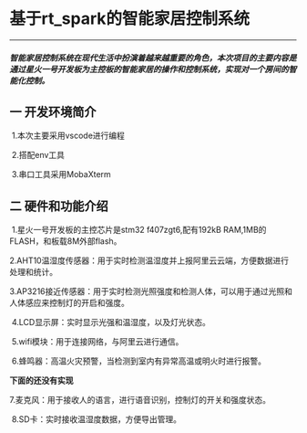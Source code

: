 # 基于rt_spark的智能家居控制系统

---

##### 		智能家居控制系统在现代生活中扮演着越来越重要的角色，本次项目的主要内容是通过星火一号开发板为主控板的智能家居的操作和控制系统，实现对一个房间的智能化控制。

## 一  开发环境简介

​	1.本次主要采用vscode进行编程

​	2.搭配env工具

​	3.串口工具采用MobaXterm

## 二 硬件和功能介绍

​	1.星火一号开发板的主控芯片是stm32 f407zgt6,配有192kB RAM,1MB的FLASH，和板载8M外部flash。

​	2.AHT10温湿度传感器：用于实时检测温湿度并上报阿里云云端，方便数据进行处理和统计。

​	3.AP3216接近传感器：用于实时检测光照强度和检测人体，可以用于通过光照和人体感应来控制灯的开启和强度。

​	4.LCD显示屏：实时显示光强和温湿度，以及灯光状态。

​	5.wifi模块：用于连接网络，与阿里云进行通信。

​	6.蜂鸣器：高温火灾预警，当检测到室内有异常高温或明火时进行报警。

**下面的还没有实现**

​	7.麦克风：用于接收人的语言，进行语音识别，控制灯的开关和强度状态。

​	8.SD卡：实时接收温湿度数据，方便导出管理。





